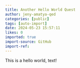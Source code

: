 ```yaml
---
title: Another Hello World Quest
author: jeny-amatya-qed
categories: [public]
tags: [auto-import]
date: 2024-05-23 15:57:11 
likes: 0
imported: true
import-source: GitHub
import-ref: 
---
```


This is a hello world, text!
